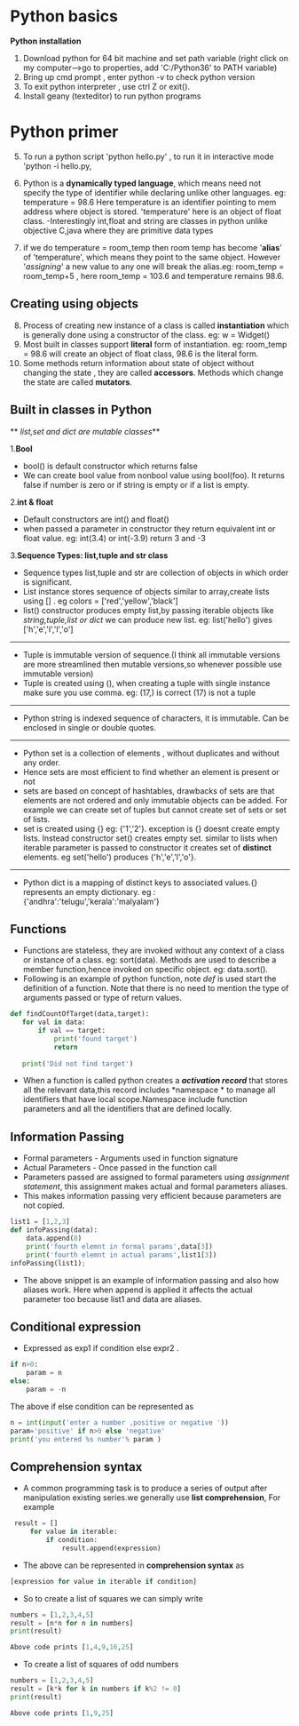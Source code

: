 
# Python basics 
**Python installation**

 1. Download python for 64 bit machine and set path variable (right click on my computer-->go to properties, add 'C:/Python36' to PATH variable)
 2. Bring up cmd prompt , enter python -v to check python version
 3. To exit python interpreter , use ctrl Z or exit().
 4. Install geany (texteditor) to run python programs

# **Python primer**

 5. To run a python script 'python hello.py' , to run it in interactive mode 'python -i hello.py,
 6. Python is a **dynamically typed language**, which means need not specify the type of identifier while declaring unlike other languages.
			 eg: temperature = 98.6
 Here temperature is an identifier pointing to mem address where object is stored. 'temperature' here is an object of float class.
-Interestingly int,float and string are classes in python unlike objective C,java where they are primitive data types

 7. if we do temperature = room_temp then room temp has become '**alias**' of 'temperature', which means they point to the same object. However '*assigning*' a new value to any one will break the alias.eg: room_temp = room_temp+5 , here room_temp = 103.6 and temperature remains 98.6.
## Creating using objects

 8. Process of creating new instance of a class is called **instantiation**  which is generally done using a constructor of the class. eg: w = Widget()
 9. Most built in classes support **literal** form of instantiation. eg: room_temp = 98.6 will create an object of float class, 98.6 is the literal form.
 10. Some methods return information about state of object without changing the state , they are called **accessors**. Methods which change the state are called **mutators**.
## Built in classes in Python
 ** *list,set and dict are mutable classes***

1.**Bool**
 - bool() is default constructor which returns false
 - We can create bool value from nonbool value using bool(foo). It returns false if number is zero or if string is empty or if a list is empty.
 

2.**int & float**

 - Default constructors are int() and float()
 - when passed a parameter in constructor they return equivalent int or float value. eg: int(3.4) or int(-3.9) return 3 and -3
 

3.**Sequence Types: list,tuple and str class**

 - Sequence types list,tuple and str are collection of objects in which order is significant.
 - List instance stores sequence of objects similar to array,create lists using [] . eg colors = ['red','yellow','black']
 - list() constructor produces empty list,by passing iterable objects like *string,tuple,list or dict* we can produce new list. eg: list('hello') gives ['h','e','l','l','o']

----------

 - Tuple is immutable version of sequence.(I think all immutable versions are more streamlined then mutable versions,so whenever possible use immutable version)
 - Tuple is created using (),  when creating a tuple with single instance make sure you use comma. eg: (17,) is correct (17) is not a tuple


----------

 - Python string is indexed sequence of characters, it is immutable. Can be enclosed in single or double quotes.

----------

 - Python set is a collection of elements , without duplicates and without any order.
 - Hence sets are most efficient to find whether an element is present or not
 - sets are based on concept of hashtables, drawbacks of sets are that elements are not ordered and only immutable objects can be added. For example we can create set of tuples but cannot create set of sets or set of lists.
 - set is created using {} eg: {'1','2'}. exception is {} doesnt create empty lists. Instead constructor set() creates empty set. similar to lists when iterable parameter is passed to constructor it creates set of **distinct** elements. eg set('hello') produces {'h','e','l','o'}.


----------

 - Python dict is a mapping of distinct keys to associated values.{} represents an empty dictionary. eg : {'andhra':'telugu','kerala':'malyalam'}
  ## Functions
 
 - Functions are stateless, they are invoked without any context of a class or instance of a class. eg: sort(data). Methods are used to describe a member function,hence invoked on specific object. eg: data.sort().
 -  Following is an example of python function, note *def* is used start the definition of a function. Note that there is no need to mention the type of arguments passed or type of return values.

 ```python
 def findCountOfTarget(data,target):
    for val in data:
        if val == target:
            print('found target')
            return
        
    print('Did not find target')
```
- When a function is called python creates a ***activation record*** that stores all the relevant data,this record includes *namespace * to manage all identifiers that have local scope.Namespace include function parameters and all the identifiers that are defined locally.
## Information Passing

 - Formal parameters - Arguments used in function signature
 - Actual Parameters - Once passed in the function call
 - Parameters passed are assigned to formal parameters using *assignment statement*, this assignment makes actual and formal parameters aliases.
 - This makes information passing very efficient because parameters are not copied.
```Python
list1 = [1,2,3]
def infoPassing(data):
    data.append(8)
    print('fourth elemnt in formal params',data[3])
    print('fourth elemnt in actual params',list1[3])
infoPassing(list1);
```
- The above snippet is an example of information passing and also how aliases work. Here when append is applied it affects the actual parameter too because list1 and data are aliases.
## Conditional expression

 - Expressed as exp1 if condition else expr2 .
 ```Python
 if n>0:
     param = n
 else:
     param = -n
```
The above if else condition can be represented as 
```Python
n = int(input('enter a number ,positive or negative '))
param='positive' if n>0 else 'negative'
print('you entered %s number'% param )
```
## Comprehension syntax

 - A common programming task is to produce a series of output after manipulation existing series.we generally use **list comprehension**, For example
 ```Python
  result = []
      for value in iterable: 
          if condition:
              result.append(expression)
```
- The above can be represented in **comprehension syntax** as
```Python
[expression for value in iterable if condition]
```
- So to create a list of squares we can simply write
```python
numbers = [1,2,3,4,5]
result = [n*n for n in numbers]
print(result)

Above code prints [1,4,9,16,25]

```
- To create a list of squares of odd numbers
```Python
numbers = [1,2,3,4,5]
result = [k*k for k in numbers if k%2 != 0]
print(result)

Above code prints [1,9,25]
```











 
 

 


